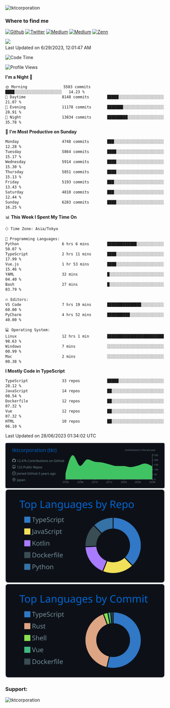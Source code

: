 <p align="left"> <img src="https://komarev.com/ghpvc/?username=tktcorporation&label=Profile%20views&color=0e75b6&style=flat" alt="tktcorporation" /> </p>

<h3>Where to find me</h3>
<p>
<a href="https://github.com/tktcorporation" target="_blank"><img alt="Github" src="https://img.shields.io/badge/GitHub-%2312100E.svg?&style=for-the-badge&logo=Github&logoColor=white" /></a>
<a href="https://twitter.com/tktcorporation" target="_blank"><img alt="Twitter" src="https://img.shields.io/badge/twitter-%231DA1F2.svg?&style=for-the-badge&logo=twitter&logoColor=white" /></a>
<a href="https://www.linkedin.com/in/tktcorporation" target="_blank"><img alt="Medium" src="https://img.shields.io/badge/linkdin-0a66c2.svg?&style=for-the-badge&logo=linkedin&logoColor=white" /></a>
<a href="https://qiita.com/tktcorporation" target="_blank"><img alt="Medium" src="https://img.shields.io/badge/qiita-55C500.svg?&style=for-the-badge&logo=qiita&logoColor=white" /></a>
<a href="https://zenn.dev/tktcorporation" target="_blank"><img alt="Zenn" src="https://img.shields.io/badge/Zenn-3EA8FF.svg?&style=for-the-badge&logo=Zenn&logoColor=white" /></a>
</p>

<!--START_SECTION:lapras-card-->
<a href="https://lapras.com/public/tktcorporation" target="_blank" rel="noopener noreferrer"><img src="https://lapras-card-generator.vercel.app/api/svg?e=3.86&b=3.48&i=3.58&b1=%23232323&b2=%236d6d6d&i1=%23212121&i2=%23818181&l=en" width="300" ></a>  
Last Updated on 6/29/2023, 12:01:47 AM
<!--END_SECTION:lapras-card-->
  
<!--START_SECTION:waka-->
![Code Time](http://img.shields.io/badge/Code%20Time-1%2C052%20hrs-blue)

![Profile Views](http://img.shields.io/badge/Profile%20Views-0-blue)

**I'm a Night 🦉** 

```text
🌞 Morning                5503 commits        ████░░░░░░░░░░░░░░░░░░░░░   14.23 % 
🌆 Daytime                8148 commits        █████░░░░░░░░░░░░░░░░░░░░   21.07 % 
🌃 Evening                11178 commits       ███████░░░░░░░░░░░░░░░░░░   28.91 % 
🌙 Night                  13834 commits       █████████░░░░░░░░░░░░░░░░   35.78 % 
```
📅 **I'm Most Productive on Sunday** 

```text
Monday                   4748 commits        ███░░░░░░░░░░░░░░░░░░░░░░   12.28 % 
Tuesday                  5864 commits        ████░░░░░░░░░░░░░░░░░░░░░   15.17 % 
Wednesday                5914 commits        ████░░░░░░░░░░░░░░░░░░░░░   15.30 % 
Thursday                 5851 commits        ████░░░░░░░░░░░░░░░░░░░░░   15.13 % 
Friday                   5193 commits        ███░░░░░░░░░░░░░░░░░░░░░░   13.43 % 
Saturday                 4810 commits        ███░░░░░░░░░░░░░░░░░░░░░░   12.44 % 
Sunday                   6283 commits        ████░░░░░░░░░░░░░░░░░░░░░   16.25 % 
```


📊 **This Week I Spent My Time On** 

```text
🕑︎ Time Zone: Asia/Tokyo

💬 Programming Languages: 
Python                   6 hrs 6 mins        █████████████░░░░░░░░░░░░   50.07 % 
TypeScript               2 hrs 11 mins       ████░░░░░░░░░░░░░░░░░░░░░   17.99 % 
Vue.js                   1 hr 53 mins        ████░░░░░░░░░░░░░░░░░░░░░   15.46 % 
YAML                     32 mins             █░░░░░░░░░░░░░░░░░░░░░░░░   04.40 % 
Bash                     27 mins             █░░░░░░░░░░░░░░░░░░░░░░░░   03.79 % 

🔥 Editors: 
VS Code                  7 hrs 19 mins       ███████████████░░░░░░░░░░   60.00 % 
PyCharm                  4 hrs 52 mins       ██████████░░░░░░░░░░░░░░░   40.00 % 

💻 Operating System: 
Linux                    12 hrs 1 min        █████████████████████████   98.63 % 
Windows                  7 mins              ░░░░░░░░░░░░░░░░░░░░░░░░░   00.99 % 
Mac                      2 mins              ░░░░░░░░░░░░░░░░░░░░░░░░░   00.38 % 
```

**I Mostly Code in TypeScript** 

```text
TypeScript               33 repos            █████░░░░░░░░░░░░░░░░░░░░   20.12 % 
JavaScript               14 repos            ██░░░░░░░░░░░░░░░░░░░░░░░   08.54 % 
Dockerfile               12 repos            ██░░░░░░░░░░░░░░░░░░░░░░░   07.32 % 
Vue                      12 repos            ██░░░░░░░░░░░░░░░░░░░░░░░   07.32 % 
HTML                     10 repos            ██░░░░░░░░░░░░░░░░░░░░░░░   06.10 % 
```




 Last Updated on 28/06/2023 01:34:02 UTC
<!--END_SECTION:waka-->

[![](https://raw.githubusercontent.com/tktcorporation/tktcorporation/master/profile-summary-card-output/github_dark/0-profile-details.svg)](https://github.com/vn7n24fzkq/github-profile-summary-cards)
[![](https://raw.githubusercontent.com/tktcorporation/tktcorporation/master/profile-summary-card-output/github_dark/1-repos-per-language.svg)](https://github.com/vn7n24fzkq/github-profile-summary-cards) [![](https://raw.githubusercontent.com/tktcorporation/tktcorporation/master/profile-summary-card-output/github_dark/2-most-commit-language.svg)](https://github.com/vn7n24fzkq/github-profile-summary-cards)

<h3 align="left">Support:</h3>
<p><a href="https://www.buymeacoffee.com/tktcorporation"> <img align="left" src="https://cdn.buymeacoffee.com/buttons/v2/default-yellow.png" height="50" width="210" alt="tktcorporation" /></a></p><br><br>
